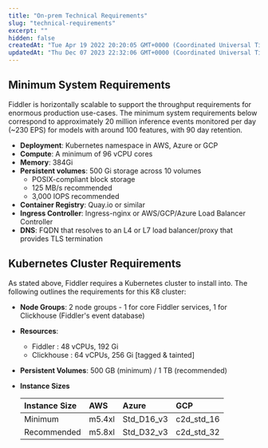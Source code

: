 ```yaml
---
title: "On-prem Technical Requirements"
slug: "technical-requirements"
excerpt: ""
hidden: false
createdAt: "Tue Apr 19 2022 20:20:05 GMT+0000 (Coordinated Universal Time)"
updatedAt: "Thu Dec 07 2023 22:32:06 GMT+0000 (Coordinated Universal Time)"
---
```

## Minimum System Requirements

Fiddler is horizontally scalable to support the throughput requirements for enormous production use-cases. The minimum system requirements below correspond to approximately 20 million inference events monitored per day (~230 EPS) for models with around 100 features, with 90 day retention.

- **Deployment**: Kubernetes namespace in AWS, Azure or GCP
- **Compute**: A minimum of 96 vCPU cores
- **Memory**: 384Gi
- **Persistent volumes**: 500 Gi storage across 10 volumes 
  - POSIX-compliant block storage
  - 125 MB/s recommended
  - 3,000 IOPS recommended
- **Container Registry**: Quay.io or similar
- **Ingress Controller**: Ingress-nginx or AWS/GCP/Azure Load Balancer Controller
- **DNS**: FQDN that resolves to an L4 or L7 load balancer/proxy that provides TLS termination

## Kubernetes Cluster Requirements

As stated above, Fiddler requires a Kubernetes cluster to install into.  The following outlines the requirements for this K8 cluster:

- **Node Groups**:  2 node groups -  1 for core Fiddler services, 1 for Clickhouse (Fiddler's event database)
- **Resources**:
  - Fiddler :  48 vCPUs, 192 Gi
  - Clickhouse :  64 vCPUs, 256 Gi [tagged & tainted]
- **Persistent Volumes**: 500 GB (minimum) /  1 TB (recommended)
- **Instance Sizes**

  | Instance Size | AWS    | Azure      | GCP        |
  | :------------ | :----- | :--------- | :--------- |
  | Minimum       | m5.4xl | Std_D16_v3 | c2d_std_16 |
  | Recommended   | m5.8xl | Std_D32_v3 | c2d_std_32 |
